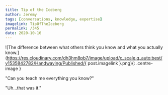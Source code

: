 ```yaml
---
title: Tip of the Iceberg
author: Jeremy
tags: [conversations, knowledge, expertise]
imagelink: TipOfTheIceberg
permalink: /345
date: 2020-10-16
---
```


![The difference between what others think you know and what you actually know.](https://res.cloudinary.com/dh3hm8pb7/image/upload/c_scale,q_auto:best/v1535842782/Handwaving/Published/{ post.imagelink }.png){: .centre-image }

"Can you teach me everything you know?"

"Uh...that was it."
